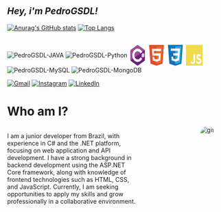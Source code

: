 ## <i><b>Hey, i'm PedroGSDL!</b></i>
[![Anurag's GitHub stats](https://github-readme-stats.vercel.app/api?username=PedroGSDL&show_icons=true&theme=shadow_red)](https://github.com/anuraghazra/github-readme-stats)
[![Top Langs](https://github-readme-stats.vercel.app/api/top-langs/?username=PedroGSDL&layout=compact&show_icons=true&theme=shadow_red)](https://github.com/anuraghazra/github-readme-stats)
<div style="display: inline_block"><br>
  <img align="center" alt="PedroGSDL-JAVA" height="50" width="40" src="https://cdn.jsdelivr.net/gh/devicons/devicon/icons/java/java-original-wordmark.svg">
  <img align="center" alt="PedroGSDL-Python" height="50" width="40" src="https://cdn.jsdelivr.net/gh/devicons/devicon/icons/python/python-original-wordmark.svg">
  <img align="center" alt="PedroGSDL-C#" height="50" width="40" src="https://raw.githubusercontent.com/devicons/devicon/master/icons/csharp/csharp-original.svg">
  <img align="center" alt="PedroGSDL-html5" height="50" width="40" src="https://raw.githubusercontent.com/devicons/devicon/master/icons/html5/html5-original.svg">
  <img align="center" alt="PedroGSDL-css3" height="50" width="40" src="https://raw.githubusercontent.com/devicons/devicon/master/icons/css3/css3-original.svg">
  <img align="center" alt="PedroGSDL-js" height="50" width="40" src="https://raw.githubusercontent.com/devicons/devicon/master/icons/javascript/javascript-plain.svg">
  <img align="center" alt="PedroGSDL-MySQL" height="50" width="40" src="https://cdn.jsdelivr.net/gh/devicons/devicon/icons/mysql/mysql-plain-wordmark.svg">               
  <img align="center" alt="PedroGSDL-MongoDB" height="50" width="40" src="https://cdn.jsdelivr.net/gh/devicons/devicon/icons/mongodb/mongodb-plain-wordmark.svg">
  
</div>
<div style="display: inline_block">

[![Gmail](https://img.shields.io/badge/-Gmail-%23333?style=for-the-badge&logo=gmail&logoColor=white)](mailto:pedrogabrielsdlima@gmail.com)
[![Instagram](https://img.shields.io/badge/-Instagram-%23E4405F?style=for-the-badge&logo=instagram&logoColor=white)](https://instagram.com/pqpredo)
[![LinkedIn](https://img.shields.io/badge/-LinkedIn-%230077B5?style=for-the-badge&logo=linkedin&logoColor=white)](https://linkedin.com/in/pedro-gabriel-santos-de-lima-8b9886170)
</div>
<h1>Who am I?</h1>

<div style="display: inline-block; width: 60%; vertical-align: top;">
<p>I am a junior developer from Brazil, with experience in C# and the .NET platform, focusing on web application and API development. I have a strong background in backend development using the ASP.NET Core framework, along with knowledge of frontend technologies such as HTML, CSS, and JavaScript. Currently, I am seeking opportunities to apply my skills and grow professionally in a collaborative environment.</p>
</div>

<div style="display: inline-block; width: 35%; vertical-align: top;">
    <img align="right" alt="gif" height="150" style="border-radius: 50px;" src="https://user-images.githubusercontent.com/116593548/222244532-dfbbc9f6-14ab-462b-b86a-975918273bf6.gif">
</div>

<!---
PedroGSDL/PedroGSDL is a ✨ special ✨ repository because its `README.md` (this file) appears on your GitHub profile.
You can click the Preview link to take a look at your changes.
--->
